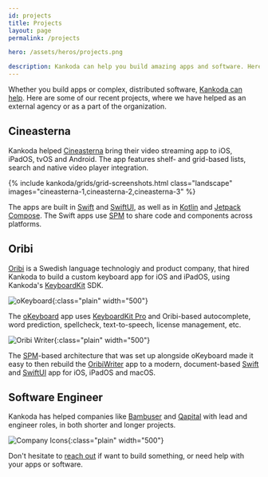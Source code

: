 ```yaml
---
id: projects
title: Projects
layout: page
permalink: /projects

hero: /assets/heros/projects.png

description: Kankoda can help you build amazing apps and software. Here are some our our most recent projects.
---
```


Whether you build apps or complex, distributed software, [Kankoda can help](mailto:{{site.email}}). Here are some of our recent projects, where we have helped as an external agency or as a part of the organization.


## Cineasterna

Kankoda helped [Cineasterna]({{site.cineasterna}}) bring their video streaming app to iOS, iPadOS, tvOS and Android. The app features shelf- and grid-based lists, search and native video player integration.

{% include kankoda/grids/grid-screenshots.html class="landscape" images="cineasterna-1,cineasterna-2,cineasterna-3" %}

The apps are built in [Swift]({{site.swift}}) and [SwiftUI]({{site.swiftui}}), as well as in [Kotlin]({{site.kotlin}}) and [Jetpack Compose]({{site.jetpack}}). The Swift apps use [SPM]({{site.spm}}) to share code and components across platforms.


## Oribi

[Oribi]({{site.oribi}}) is a Swedish language technologiy and product company, that hired Kankoda to build a custom keyboard app for iOS and iPadOS, using Kankoda's [KeyboardKit]({{site.keyboardkit}}) SDK.

![oKeyboard]({{site.assets}}screenshots/okeyboard.png){:class="plain" width="500"}

The [oKeyboard]({{site.oribi}}apps/okeyboard/) app uses [KeyboardKit Pro]({{site.keyboardkitpro}}) and Oribi-based autocomplete, word prediction, spellcheck, text-to-speech, license management, etc.

![Oribi Writer]({{site.assets}}screenshots/oribiwriter.png){:class="plain" width="500"}

The [SPM]({{site.spm}})-based architecture that was set up alongside oKeyboard made it easy to then rebuild the [OribiWriter]({{site.oribi}}apps/oribi-writer/) app to a modern, document-based [Swift]({{site.swift}}) and [SwiftUI]({{site.swiftui}}) app for iOS, iPadOS and macOS.


## Software Engineer

Kankoda has helped companies like [Bambuser]({{site.bambuser}}) and [Qapital]({{site.qapital}}) with lead and engineer roles, in both shorter and longer projects.

![Company Icons]({{site.assets}}headers/projects.png){:class="plain" width="500"}

Don't hesitate to [reach out](mailto:{{site.email}}) if want to build something, or need help with your apps or software.